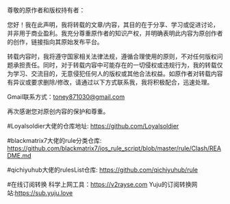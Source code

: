 尊敬的原作者和版权持有者：

您好！我在此声明，我将转载的文章/内容，其目的在于分享、学习或促进讨论，并非用于商业盈利。我充分尊重原作者的知识产权，并明确表明此内容为原创作者的创作，链接指向其原始发布平台。

转载内容时，我将遵守国家相关法律法规，遵循合理使用的原则，不对任何版权问题承担责任。同时，对于转载内容中可能存在的一切侵权或违规行为，我的转载仅为学习、交流目的，无意侵犯任何人的版权或其他合法权益。如原作者对转载内容有异议或要求删除/修改，请通过以下方式联系我，我将积极配合，迅速处理。

Gmail联系方式：toney871030@gmail.com

再次感谢您对原创内容的保护和尊重。

#Loyalsoldier大佬的仓库地址: 
https://github.com/Loyalsoldier

#blackmatrix7大佬的rule分类仓库:
https://github.com/blackmatrix7/ios_rule_script/blob/master/rule/Clash/README.md

#qichiyuhub大佬的rulesList仓库:
https://github.com/qichiyuhub/rule

#在线订阅转换
科学上网工具：https://v2rayse.com
Yuju的订阅转换网站:https://sub.yuju.love



